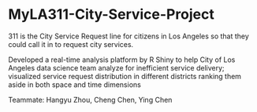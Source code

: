 # MyLA311-City-Service-Project


311 is the City Service Request line for citizens in Los Angeles so that they could call it in to request city services. 


Developed a real-time analysis platform by R Shiny to help City of Los Angeles data science team analyze for inefficient service delivery; visualized service request distribution in different districts ranking them aside in both space and time dimensions

Teammate: Hangyu Zhou, Cheng Chen, Ying Chen



